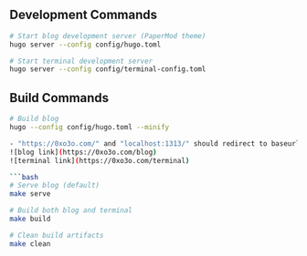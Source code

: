 

## Development Commands

```bash
# Start blog development server (PaperMod theme)
hugo server --config config/hugo.toml

# Start terminal development server
hugo server --config config/terminal-config.toml
```

## Build Commands

```bash
# Build blog
hugo --config config/hugo.toml --minify

- "https://0xo3o.com/" and "localhost:1313/" should redirect to baseurl/blog/
![blog link](https://0xo3o.com/blog)
![terminal link](https://0xo3o.com/terminal)

```bash
# Serve blog (default)
make serve

# Build both blog and terminal
make build

# Clean build artifacts
make clean
```



















